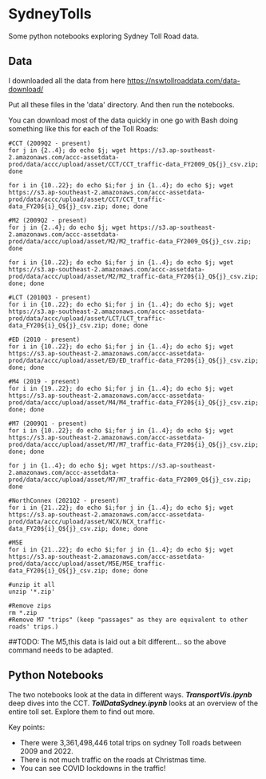 # SydneyTolls
Some python notebooks exploring Sydney Toll Road data.

## Data
I downloaded all the data from here
https://nswtollroaddata.com/data-download/

Put all these files in the 'data' directory. And then run the notebooks.

You can download most of the data quickly in one go with Bash doing something like this for each of the Toll Roads:
```
#CCT (2009Q2 - present)
for j in {2..4}; do echo $j; wget https://s3.ap-southeast-2.amazonaws.com/accc-assetdata-prod/data/accc/upload/asset/CCT/CCT_traffic-data_FY2009_Q${j}_csv.zip; done

for i in {10..22}; do echo $i;for j in {1..4}; do echo $j; wget https://s3.ap-southeast-2.amazonaws.com/accc-assetdata-prod/data/accc/upload/asset/CCT/CCT_traffic-data_FY20${i}_Q${j}_csv.zip; done; done

#M2 (2009Q2 - present)
for j in {2..4}; do echo $j; wget https://s3.ap-southeast-2.amazonaws.com/accc-assetdata-prod/data/accc/upload/asset/M2/M2_traffic-data_FY2009_Q${j}_csv.zip; done

for i in {10..22}; do echo $i;for j in {1..4}; do echo $j; wget https://s3.ap-southeast-2.amazonaws.com/accc-assetdata-prod/data/accc/upload/asset/M2/M2_traffic-data_FY20${i}_Q${j}_csv.zip; done; done

#LCT (2010Q3 - present)
for i in {10..22}; do echo $i;for j in {1..4}; do echo $j; wget https://s3.ap-southeast-2.amazonaws.com/accc-assetdata-prod/data/accc/upload/asset/LCT/LCT_traffic-data_FY20${i}_Q${j}_csv.zip; done; done

#ED (2010 - present)
for i in {10..22}; do echo $i;for j in {1..4}; do echo $j; wget https://s3.ap-southeast-2.amazonaws.com/accc-assetdata-prod/data/accc/upload/asset/ED/ED_traffic-data_FY20${i}_Q${j}_csv.zip; done; done

#M4 (2019 - present)
for i in {19..22}; do echo $i;for j in {1..4}; do echo $j; wget https://s3.ap-southeast-2.amazonaws.com/accc-assetdata-prod/data/accc/upload/asset/M4/M4_traffic-data_FY20${i}_Q${j}_csv.zip; done; done

#M7 (2009Q1 - present)
for i in {10..22}; do echo $i;for j in {1..4}; do echo $j; wget https://s3.ap-southeast-2.amazonaws.com/accc-assetdata-prod/data/accc/upload/asset/M7/M7_traffic-data_FY20${i}_Q${j}_csv.zip; done; done

for j in {1..4}; do echo $j; wget https://s3.ap-southeast-2.amazonaws.com/accc-assetdata-prod/data/accc/upload/asset/M7/M7_traffic-data_FY2009_Q${j}_csv.zip; done

#NorthConnex (2021Q2 - present)
for i in {21..22}; do echo $i;for j in {1..4}; do echo $j; wget https://s3.ap-southeast-2.amazonaws.com/accc-assetdata-prod/data/accc/upload/asset/NCX/NCX_traffic-data_FY20${i}_Q${j}_csv.zip; done; done

#M5E
for i in {21..22}; do echo $i;for j in {1..4}; do echo $j; wget  https://s3.ap-southeast-2.amazonaws.com/accc-assetdata-prod/data/accc/upload/asset/M5E/M5E_traffic-data_FY20${i}_Q${j}_csv.zip; done; done

#unzip it all
unzip '*.zip'

#Remove zips
rm *.zip
#Remove M7 "trips" (keep "passages" as they are equivalent to other roads' trips.)

```
##TODO: The M5,this data is laid out a bit different... so the above command needs to be adapted.


## Python Notebooks
The two notebooks look at the data in different ways.
***TransportVis.ipynb*** deep dives into the CCT.
***TollDataSydney.ipynb*** looks at an overview of the entire toll set.
Explore them to find out more.

Key points: 

* There were 3,361,498,446 total trips on sydney Toll roads between 2009 and 2022.
* There is not much traffic on the roads at Christmas time.
* You can see COVID lockdowns in the traffic!


